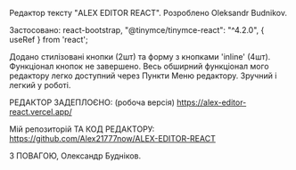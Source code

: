 Редактор тексту "ALEX EDITOR REACT". Розроблено Oleksandr Budnikov.

Застосовано: react-bootstrap, "@tinymce/tinymce-react": "^4.2.0",  { useRef } from 'react';

Додано стилізовані кнопки (2шт) та форму з кнопками 'inline' (4шт). Функціонал кнопок не завершено. 
Весь обширний функціонал мого редактору легко доступний через Пункти Меню редактору. Зручний і легкий у роботі.

РЕДАКТОР ЗАДЕПЛОЄНО: (робоча версія)    https://alex-editor-react.vercel.app/
                                    
                                     

                                       

              
              

Мій репозиторій ТА КОД РЕДАКТОРУ:       https://github.com/Alex21777now/ALEX-EDITOR-REACT


З ПОВАГОЮ, Олександр Будніков.
